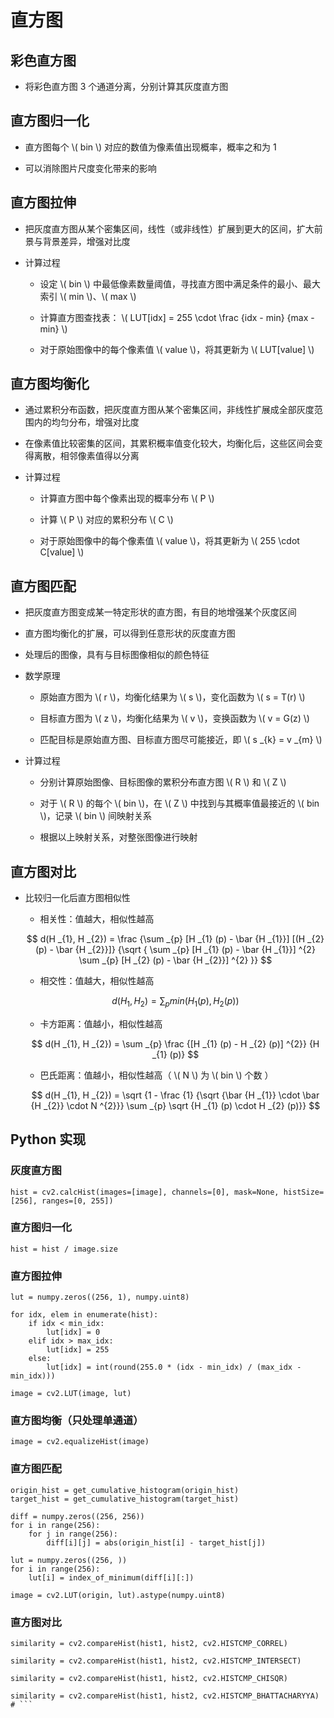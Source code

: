<script type="text/javascript" src="http://cdn.mathjax.org/mathjax/latest/MathJax.js?config=default"></script>

# 直方图

## 彩色直方图

- 将彩色直方图 3 个通道分离，分别计算其灰度直方图

## 直方图归一化

- 直方图每个 \\( bin \\) 对应的数值为像素值出现概率，概率之和为 1

- 可以消除图片尺度变化带来的影响

## 直方图拉伸

- 把灰度直方图从某个密集区间，线性（或非线性）扩展到更大的区间，扩大前景与背景差异，增强对比度

- 计算过程

	- 设定 \\( bin \\) 中最低像素数量阈值，寻找直方图中满足条件的最小、最大索引 \\( min \\)、\\( max \\)

	- 计算直方图查找表： \\( LUT[idx] = 255 \cdot \frac {idx - min} {max - min} \\)

	- 对于原始图像中的每个像素值 \\( value \\)，将其更新为 \\( LUT[value] \\)

## 直方图均衡化

- 通过累积分布函数，把灰度直方图从某个密集区间，非线性扩展成全部灰度范围内的均匀分布，增强对比度

- 在像素值比较密集的区间，其累积概率值变化较大，均衡化后，这些区间会变得离散，相邻像素值得以分离

- 计算过程

	- 计算直方图中每个像素出现的概率分布 \\( P \\)
	
	- 计算 \\( P \\) 对应的累积分布 \\( C \\) 
	
	- 对于原始图像中的每个像素值 \\( value \\)，将其更新为 \\( 255 \cdot C[value] \\)

## 直方图匹配

- 把灰度直方图变成某一特定形状的直方图，有目的地增强某个灰度区间

- 直方图均衡化的扩展，可以得到任意形状的灰度直方图

- 处理后的图像，具有与目标图像相似的颜色特征

- 数学原理

	- 原始直方图为 \\( r \\)，均衡化结果为 \\( s \\)，变化函数为 \\( s = T(r) \\)

	- 目标直方图为 \\( z \\)，均衡化结果为 \\( v \\)，变换函数为 \\( v = G(z) \\)

	- 匹配目标是原始直方图、目标直方图尽可能接近，即 \\( s \_{k} = v \_{m} \\)

- 计算过程

	- 分别计算原始图像、目标图像的累积分布直方图 \\( R \\) 和 \\( Z \\)

	- 对于 \\( R \\) 的每个 \\( bin \\)，在 \\( Z \\) 中找到与其概率值最接近的 \\( bin \\)，记录 \\( bin \\) 间映射关系
	
	- 根据以上映射关系，对整张图像进行映射

## 直方图对比

- 比较归一化后直方图相似性

	- 相关性：值越大，相似性越高
	
	$$ d(H _{1}, H _{2}) = \frac {\sum _{p} [H _{1} (p) - \bar {H _{1}}] [(H _{2} (p) - \bar {H _{2}}]} {\sqrt { \sum _{p} [H _{1} (p) - \bar {H _{1}}] ^{2} \sum _{p} [H _{2} (p) - \bar {H _{2}}] ^{2} }} $$
	
	- 相交性：值越大，相似性越高
	
	$$ d(H _{1}, H _{2}) = \sum _{p} min(H _{1} (p), H _{2} (p)) $$

	- 卡方距离：值越小，相似性越高
	
	$$ d(H _{1}, H _{2}) = \sum _{p} \frac {[H _{1} (p) - H _{2} (p)] ^{2}} {H _{1} (p)} $$

	- 巴氏距离：值越小，相似性越高（ \\( N \\) 为 \\( bin \\) 个数 ）
	
	$$ d(H _{1}, H _{2}) = \sqrt {1 - \frac {1} {\sqrt {\bar {H _{1}} \cdot \bar {H _{2}} \cdot N ^{2}}} \sum _{p} \sqrt {H _{1} (p) \cdot H _{2} (p)}} $$

## Python 实现

### 灰度直方图

```
hist = cv2.calcHist(images=[image], channels=[0], mask=None, histSize=[256], ranges=[0, 255])
```

### 直方图归一化

```
hist = hist / image.size
```

### 直方图拉伸

```
lut = numpy.zeros((256, 1), numpy.uint8)

for idx, elem in enumerate(hist):
	if idx < min_idx:
		lut[idx] = 0
	elif idx > max_idx:
		lut[idx] = 255
	else:
		lut[idx] = int(round(255.0 * (idx - min_idx) / (max_idx - min_idx)))

image = cv2.LUT(image, lut)
```

### 直方图均衡（只处理单通道）

```
image = cv2.equalizeHist(image)
```

### 直方图匹配

```
origin_hist = get_cumulative_histogram(origin_hist)
target_hist = get_cumulative_histogram(target_hist)

diff = numpy.zeros((256, 256))
for i in range(256):
	for j in range(256):
		diff[i][j] = abs(origin_hist[i] - target_hist[j])
			
lut = numpy.zeros((256, ))
for i in range(256):
	lut[i] = index_of_minimum(diff[i][:])
	
image = cv2.LUT(origin, lut).astype(numpy.uint8)
```

### 直方图对比

```
similarity = cv2.compareHist(hist1, hist2, cv2.HISTCMP_CORREL)

similarity = cv2.compareHist(hist1, hist2, cv2.HISTCMP_INTERSECT)

similarity = cv2.compareHist(hist1, hist2, cv2.HISTCMP_CHISQR)

similarity = cv2.compareHist(hist1, hist2, cv2.HISTCMP_BHATTACHARYYA)
# ```